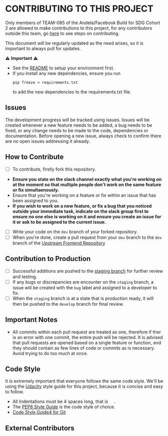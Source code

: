 # CONTRIBUTING TO THIS PROJECT

Only members of TEAM-085 of the Andela/Facebook Build for SDG Cohort 2 are allowed to make contributions to this project, for any contributors outside this team, go [here](#external-contributors) to see steps on contributing.

This document will be regularly updated as the need arises, so it is important to always pull for updates.

⚠️ **Important** ⚠️<br>
-   See the [README](README.md) to setup your environment first.
-   If you install any new dependencies, ensure you run
    ```
    pip freeze > requirements.txt
    ```
    to add the new dependencies to the requirements.txt file.

## Issues

The development progress will be tracked using issues. Issues will be created whenever a new feature needs to be added, a bug needs to be fixed, or any change needs to be made to the code, dependencies or documentation. Before opening a new issue, always check to confirm there are no open issues addressing it already.

## How to Contribute

-   [ ] To contribute, firstly fork this repository.
-   **Ensure you state on the slack channel exactly what you're working on at the moment so that multiple people don't work on the same feature or fix simultaenously.**
-   Ensure that you're working on a feature or fix within an issue that has been assigned to you.
-   **If you wish to work on a new feature, or fix a bug that you noticed outside your immediate task, indicate on the slack group first to ensure no one else is working on it and ensure you create an issue for it or ask to be assigned to the current issue.**
-   [ ] Write your code on the `dev` branch of your forked repository.
-   [ ] When you're done, create a pull request from your `dev` branch to the `dev` branch of the [Upstream Frontend Repository](https://github.com/BuildForSDGCohort2/Team-085-Backend/tree/dev)

## Contribution to Production
-   [ ] Successful additions are pushed to the [staging branch](https://github.com/BuildForSDGCohort2/Team-085-Backend/tree/staging) for further review and testing.
-   [ ] If any bugs or discrepancies are encounter on the `staging` branch, a issue will be created with the `bug` label and assigned to a developer to fix.
-   [ ] When the `staging` branch is at a state that is production ready, it will then be pushed to the `develop` branch for final review.

## Important Notes

-   All commits within each pull request are treated as one, therefore if ther is an error with one commit, the entire push will be rejected. It is advised that pull requests are opened based on a single feature or function, and they should contain as few lines of code or commits as is necessary. Avoid trying to do too much at once.

## Code Style
It is extremely important that everyone follows the same code style. We'll be using the [Udacity](udacity.com) style guide for this project, because it is concise and easy to follow.

-   All Indentations must be 4 spaces long, that is `  `.
-   The [PEP8 Style Guide](https://www.python.org/dev/peps/pep-0008/) is the code style of choice.
-   [Code Style Guide4 for Git](https://udacity.github.io/git-styleguide/)

## External Contributors
